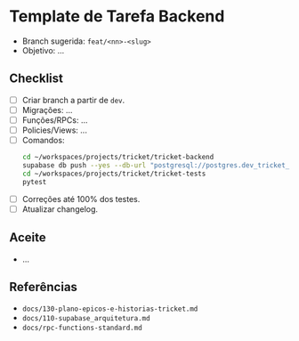 # Template de Tarefa Backend

- Branch sugerida: `feat/<nn>-<slug>`
- Objetivo: ...

## Checklist
- [ ] Criar branch a partir de `dev`.
- [ ] Migrações: ...
- [ ] Funções/RPCs: ...
- [ ] Policies/Views: ...
- [ ] Comandos:
  ```bash
  cd ~/workspaces/projects/tricket/tricket-backend
  supabase db push --yes --db-url "postgresql://postgres.dev_tricket_tenant:yMepPcxVCBDa3NB1yx0Q8Fxh5DpweaYvXVP7W5AH@localhost:5408/postgres"
  cd ~/workspaces/projects/tricket/tricket-tests
  pytest
  ```
- [ ] Correções até 100% dos testes.
- [ ] Atualizar changelog.

## Aceite
- ...

## Referências
- `docs/130-plano-epicos-e-historias-tricket.md`
- `docs/110-supabase_arquitetura.md`
- `docs/rpc-functions-standard.md`
